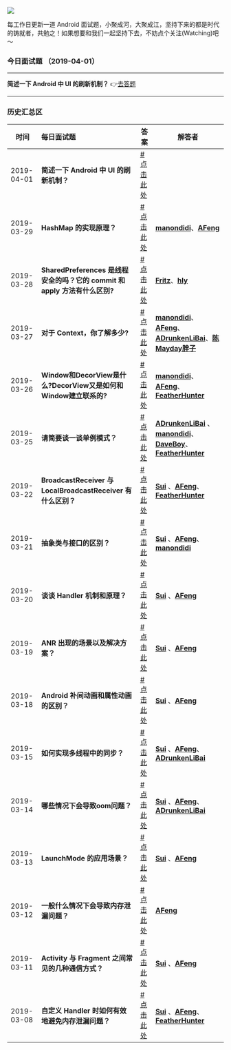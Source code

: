 

![](https://github.com/Moosphan/Android-Daily-Interview/blob/37a5fe557c05746401211994cafe5b4a8f6c35e9/android-interview/arts/logo.png)



每工作日更新一道 Android 面试题，小聚成河，大聚成江，坚持下来的都是时代的铸就者，共勉之！如果想要和我们一起坚持下去，不妨点个关注(Watching)吧～

### 今日面试题 （2019-04-01）

****

**简述一下 Android 中 UI 的刷新机制？** 👉[去答题](https://github.com/Moosphan/Android-Daily-Interview/issues/17)

-----

### 历史汇总区

| 时间       | 每日面试题                                                   | 答案                                                         | 解答者                                                       |
| ---------- | :----------------------------------------------------------- | ------------------------------------------------------------ | ------------------------------------------------------------ |
| 2019-04-01   | **简述一下 Android 中 UI 的刷新机制？**  | [#点击此处](https://github.com/Moosphan/Android-Daily-Interview/issues/17)  |  |
| 2019-03-29   | **HashMap 的实现原理？**  | [#点击此处](https://github.com/Moosphan/Android-Daily-Interview/issues/16)  | [**manondidi**](https://github.com/manondidi)、[**AFeng**](https://github.com/Moosphan) |
| 2019-03-28   | **SharedPreferences 是线程安全的吗？它的 commit 和 apply 方法有什么区别?**  | [#点击此处](https://github.com/Moosphan/Android-Daily-Interview/issues/15)  | [**Fritz**](https://github.com/Fritz-Xu)、[**hly**](https://github.com/leon5458) |
| 2019-03-27   | **对于 Context，你了解多少?**  | [#点击此处](https://github.com/Moosphan/Android-Daily-Interview/issues/14)  | [**manondidi**](https://github.com/manondidi)、[**AFeng**](https://github.com/Moosphan)、[**ADrunkenLiBai**](https://github.com/ADrunkenLiBai)、[**陈Mayday胖子**](https://github.com/603751448) |
| 2019-03-26   | **Window和DecorView是什么?DecorView又是如何和Window建立联系的?**  | [#点击此处](https://github.com/Moosphan/Android-Daily-Interview/issues/13)  | [**manondidi**](https://github.com/manondidi)、[**AFeng**](https://github.com/Moosphan)、[**FeatherHunter**](https://github.com/FeatherHunter) |
| 2019-03-25 | **请简要谈一谈单例模式？**                                   | [#点击此处](https://github.com/Moosphan/Android-Daily-Interview/issues/12) | [**ADrunkenLiBai**](https://github.com/ADrunkenLiBai) 、[**manondidi**](https://github.com/manondidi)、[**DaveBoy**](https://github.com/DaveBoy)、[**FeatherHunter**](https://github.com/FeatherHunter) |
| 2019-03-22 | **BroadcastReceiver 与 LocalBroadcastReceiver 有什么区别？** | [#点击此处](https://github.com/Moosphan/Android-Daily-Interview/issues/11) | [**Sui**](https://github.com/Ssuiyingsen) 、[**AFeng**](https://github.com/Moosphan)、[**FeatherHunter**](https://github.com/FeatherHunter) |
| 2019-03-21 | **抽象类与接口的区别？**                                     | [#点击此处](https://github.com/Moosphan/Android-Daily-Interview/issues/10) | [**Sui**](https://github.com/Ssuiyingsen) 、[**AFeng**](https://github.com/Moosphan)、[**manondidi**](https://github.com/manondidi) |
| 2019-03-20 | **谈谈 Handler 机制和原理？**                                | [#点击此处](https://github.com/Moosphan/Android-Daily-Interview/issues/9) | [**Sui**](https://github.com/Ssuiyingsen) 、[**AFeng**](https://github.com/Moosphan) |
| 2019-03-19 | **ANR 出现的场景以及解决方案？**                             | [#点击此处](https://github.com/Moosphan/Android-Daily-Interview/issues/8) | [**Sui**](https://github.com/Ssuiyingsen) 、[**AFeng**](https://github.com/Moosphan) |
| 2019-03-18 | **Android 补间动画和属性动画的区别？**                       | [#点击此处](https://github.com/Moosphan/Android-Daily-Interview/issues/7) | [**Sui**](https://github.com/Ssuiyingsen) 、[**AFeng**](https://github.com/Moosphan) |
| 2019-03-15 | **如何实现多线程中的同步？**                                 | [#点击此处](https://github.com/Moosphan/Android-Daily-Interview/issues/6) | [**Sui**](https://github.com/Ssuiyingsen) 、[**AFeng**](https://github.com/Moosphan)、[**ADrunkenLiBai**](https://github.com/ADrunkenLiBai) |
| 2019-03-14 | **哪些情况下会导致oom问题？**                                | [#点击此处](https://github.com/Moosphan/Android-Daily-Interview/issues/5) | [**Sui**](https://github.com/Ssuiyingsen) 、[**AFeng**](https://github.com/Moosphan)、[**ADrunkenLiBai**](https://github.com/ADrunkenLiBai) |
| 2019-03-13 | **LaunchMode 的应用场景？**                                  | [#点击此处](https://github.com/Moosphan/Android-Daily-Interview/issues/4) | [**Sui**](https://github.com/Ssuiyingsen) 、[**AFeng**](https://github.com/Moosphan) |
| 2019-03-12 | **一般什么情况下会导致内存泄漏问题？**                       | [#点击此处](https://github.com/Moosphan/Android-Daily-Interview/issues/3) | [**AFeng**](https://github.com/Moosphan)                     |
| 2019-03-11 | **Activity 与 Fragment 之间常见的几种通信方式？**            | [#点击此处](https://github.com/Moosphan/Android-Daily-Interview/issues/2) | [**Sui**](https://github.com/Ssuiyingsen) 、[**AFeng**](https://github.com/Moosphan) |
| 2019-03-08 | **自定义 Handler 时如何有效地避免内存泄漏问题？**            | [#点击此处](https://github.com/Moosphan/Android-Daily-Interview/issues/1) | [**Sui**](https://github.com/Ssuiyingsen) 、[**AFeng**](https://github.com/Moosphan)、[**FeatherHunter**](https://github.com/FeatherHunter) |
